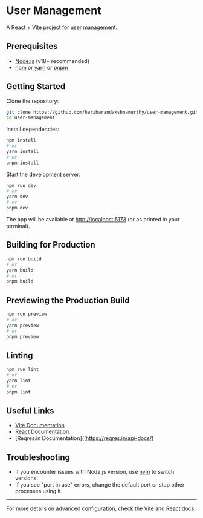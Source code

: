 # User Management

A React + Vite project for user management.

## Prerequisites

- [Node.js](https://nodejs.org/) (v18+ recommended)
- [npm](https://www.npmjs.com/) or [yarn](https://yarnpkg.com/) or [pnpm](https://pnpm.io/)

## Getting Started

Clone the repository:
```bash
git clone https://github.com/hariharandakshnamurthy/user-management.git
cd user-management
```

Install dependencies:
```bash
npm install
# or
yarn install
# or
pnpm install
```

Start the development server:
```bash
npm run dev
# or
yarn dev
# or
pnpm dev
```
The app will be available at [http://localhost:5173](http://localhost:5173) (or as printed in your terminal).

## Building for Production

```bash
npm run build
# or
yarn build
# or
pnpm build
```

## Previewing the Production Build

```bash
npm run preview
# or
yarn preview
# or
pnpm preview
```

## Linting

```bash
npm run lint
# or
yarn lint
# or
pnpm lint
```

## Useful Links

- [Vite Documentation](https://vitejs.dev/)
- [React Documentation](https://react.dev/)
- [Reqres.in Documentation]((https://reqres.in/api-docs/)

## Troubleshooting

- If you encounter issues with Node.js version, use [nvm](https://github.com/nvm-sh/nvm) to switch versions.
- If you see "port in use" errors, change the default port or stop other processes using it.

---

For more details on advanced configuration, check the [Vite](https://vitejs.dev/) and [React](https://react.dev/) docs.
